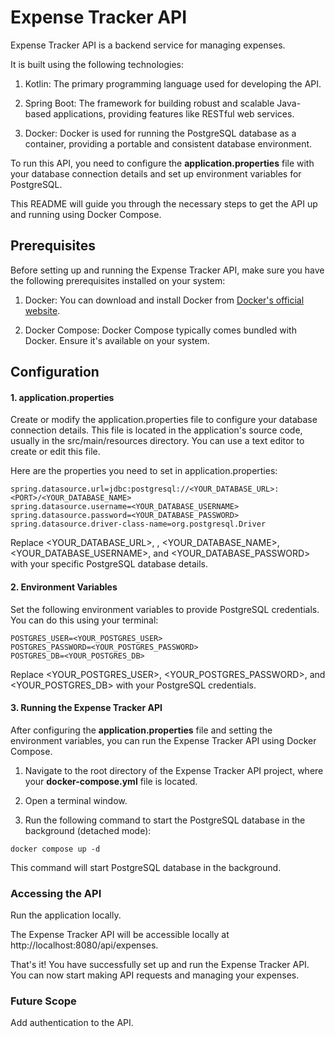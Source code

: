 # Expense Tracker API
Expense Tracker API is a backend service for managing expenses.

It is built using the following technologies:

1. Kotlin: The primary programming language used for developing the API.

2. Spring Boot: The framework for building robust and scalable Java-based applications, providing features like RESTful web services.

3. Docker: Docker is used for running the PostgreSQL database as a container, providing a portable and consistent database environment.

To run this API, you need to configure the **application.properties** file with your database connection details and set up environment variables for PostgreSQL. 

This README will guide you through the necessary steps to get the API up and running using Docker Compose.

## Prerequisites
Before setting up and running the Expense Tracker API, make sure you have the following prerequisites installed on your system:

1. Docker: You can download and install Docker from [Docker's official website](https://www.docker.com/get-started/).

2. Docker Compose: Docker Compose typically comes bundled with Docker. Ensure it's available on your system.

## Configuration
#### 1. application.properties
   Create or modify the application.properties file to configure your database connection details. This file is located in the application's source code, usually in the src/main/resources directory. You can use a text editor to create or edit this file.

Here are the properties you need to set in application.properties:
``` 
spring.datasource.url=jdbc:postgresql://<YOUR_DATABASE_URL>:<PORT>/<YOUR_DATABASE_NAME>
spring.datasource.username=<YOUR_DATABASE_USERNAME>
spring.datasource.password=<YOUR_DATABASE_PASSWORD>
spring.datasource.driver-class-name=org.postgresql.Driver
``` 
Replace <YOUR_DATABASE_URL>, <PORT>, <YOUR_DATABASE_NAME>, <YOUR_DATABASE_USERNAME>, and <YOUR_DATABASE_PASSWORD> with your specific PostgreSQL database details.

#### 2. Environment Variables
   Set the following environment variables to provide PostgreSQL credentials. You can do this using your terminal:

``` 
POSTGRES_USER=<YOUR_POSTGRES_USER>
POSTGRES_PASSWORD=<YOUR_POSTGRES_PASSWORD>
POSTGRES_DB=<YOUR_POSTGRES_DB>
```
Replace <YOUR_POSTGRES_USER>, <YOUR_POSTGRES_PASSWORD>, and <YOUR_POSTGRES_DB> with your PostgreSQL credentials.

#### 3. Running the Expense Tracker API
After configuring the **application.properties** file and setting the environment variables, you can run the Expense Tracker API using Docker Compose.

1. Navigate to the root directory of the Expense Tracker API project, where your **docker-compose.yml** file is located.

2. Open a terminal window.

3. Run the following command to start the PostgreSQL database in the background (detached mode):

``` 
docker compose up -d
```
This command will start PostgreSQL database in the background.



### Accessing the API
Run the application locally.

The Expense Tracker API will be accessible locally at http://localhost:8080/api/expenses.

That's it! You have successfully set up and run the Expense Tracker API. You can now start making API requests and managing your expenses.

### Future Scope
Add authentication to the API.